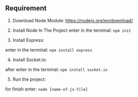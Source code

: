 ## Requirement

1) Download Node Module:
  https://nodejs.org/en/download/

2) Install Node In The Project
  enter in the terminal: `npm init`

3) Install Express:

  enter in the terminal: `npm install express`

4) Install Socket.io:

  after enter in the terminal: `npm install socket.io`

5) Run the project:

  for finish enter: `node [name-of-js-file]`
